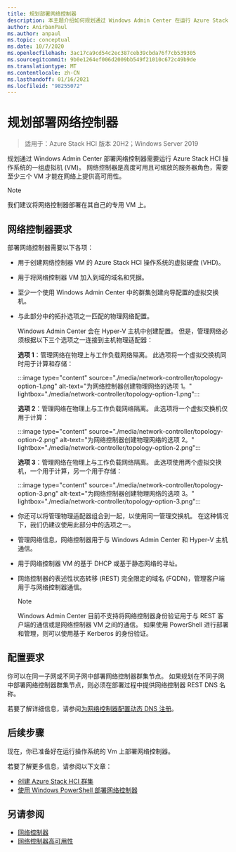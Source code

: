 ```yaml
---
title: 规划部署网络控制器
description: 本主题介绍如何规划通过 Windows Admin Center 在运行 Azure Stack HCI 操作系统的一组虚拟机 (VM) 上部署网络控制器。
author: AnirbanPaul
ms.author: anpaul
ms.topic: conceptual
ms.date: 10/7/2020
ms.openlocfilehash: 3ac17ca9cd54c2ec387ceb39cbda76f7cb539305
ms.sourcegitcommit: 9b0e1264ef006d2009bb549f21010c672c49b9de
ms.translationtype: MT
ms.contentlocale: zh-CN
ms.lasthandoff: 01/16/2021
ms.locfileid: "98255072"
---
```

# <a name="plan-to-deploy-network-controller"></a>规划部署网络控制器

>适用于：Azure Stack HCI 版本 20H2；Windows Server 2019

规划通过 Windows Admin Center 部署网络控制器需要运行 Azure Stack HCI 操作系统的一组虚拟机 (VM)。 网络控制器是高度可用且可缩放的服务器角色，需要至少三个 VM 才能在网络上提供高可用性。

   >[!NOTE]
   > 我们建议将网络控制器部署在其自己的专用 VM 上。

## <a name="network-controller-requirements"></a>网络控制器要求
部署网络控制器需要以下各项：
- 用于创建网络控制器 VM 的 Azure Stack HCI 操作系统的虚拟硬盘 (VHD)。
- 用于将网络控制器 VM 加入到域的域名和凭据。
- 至少一个使用 Windows Admin Center 中的群集创建向导配置的虚拟交换机。
- 与此部分中的拓扑选项之一匹配的物理网络配置。

    Windows Admin Center 会在 Hyper-V 主机中创建配置。 但是，管理网络必须根据以下三个选项之一连接到主机物理适配器：

    **选项 1**：管理网络在物理上与工作负载网络隔离。 此选项将一个虚拟交换机同时用于计算和存储：

    :::image type="content" source="./media/network-controller/topology-option-1.png" alt-text="为网络控制器创建物理网络的选项 1。" lightbox="./media/network-controller/topology-option-1.png":::

    **选项 2**：管理网络在物理上与工作负载网络隔离。 此选项将一个虚拟交换机仅用于计算：

    :::image type="content" source="./media/network-controller/topology-option-2.png" alt-text="为网络控制器创建物理网络的选项 2。" lightbox="./media/network-controller/topology-option-2.png":::

    **选项 3**：管理网络在物理上与工作负载网络隔离。 此选项使用两个虚拟交换机，一个用于计算，另一个用于存储：

    :::image type="content" source="./media/network-controller/topology-option-3.png" alt-text="为网络控制器创建物理网络的选项 3。" lightbox="./media/network-controller/topology-option-3.png":::

- 你还可以将管理物理适配器组合到一起，以使用同一管理交换机。 在这种情况下，我们仍建议使用此部分中的选项之一。
- 管理网络信息，网络控制器用于与 Windows Admin Center 和 Hyper-V 主机通信。
- 用于网络控制器 VM 的基于 DHCP 或基于静态网络的寻址。
- 网络控制器的表述性状态转移 (REST) 完全限定的域名 (FQDN)，管理客户端用于与网络控制器通信。

   >[!NOTE]
   > Windows Admin Center 目前不支持将网络控制器身份验证用于与 REST 客户端的通信或是网络控制器 VM 之间的通信。 如果使用 PowerShell 进行部署和管理，则可以使用基于 Kerberos 的身份验证。

## <a name="configuration-requirements"></a>配置要求
你可以在同一子网或不同子网中部署网络控制器群集节点。 如果规划在不同子网中部署网络控制器群集节点，则必须在部署过程中提供网络控制器 REST DNS 名称。

若要了解详细信息，请参阅[为网络控制器配置动态 DNS 注册](/windows-server/networking/sdn/plan/installation-and-preparation-requirements-for-deploying-network-controller#step-3-configure-dynamic-dns-registration-for-network-controller)。

## <a name="next-steps"></a>后续步骤
现在，你已准备好在运行操作系统的 Vm 上部署网络控制器。

若要了解更多信息，请参阅以下文章：
- [创建 Azure Stack HCI 群集](../deploy/create-cluster.md)
- [使用 Windows PowerShell 部署网络控制器](https://github.com/microsoft/SDN/tree/master/SDNExpress/scripts)

## <a name="see-also"></a>另请参阅
- [网络控制器](/windows-server/networking/sdn/technologies/network-controller/network-controller)
- [网络控制器高可用性](/windows-server/networking/sdn/technologies/network-controller/network-controller-high-availability)